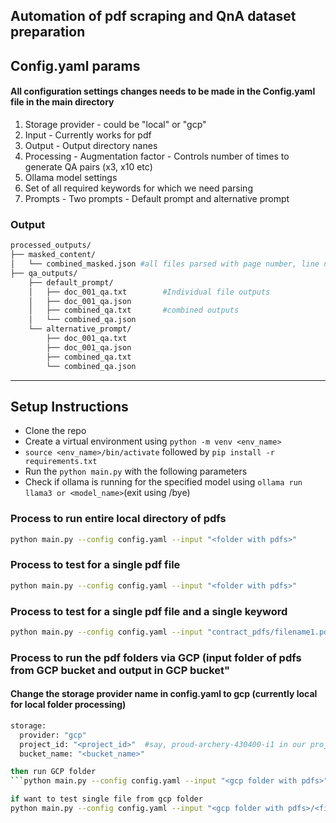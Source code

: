 ## Automation of pdf scraping and QnA dataset preparation

## Config.yaml params 
#### All configuration settings changes needs to be made in the Config.yaml file in the main directory
1. Storage provider - could be "local" or "gcp"
2. Input - Currently works for pdf
3. Output - Output directory nanes
4. Processing - Augmentation factor - Controls number of times to generate QA pairs (x3, x10 etc)
5. Ollama model settings
6. Set of all required keywords for which we need parsing
7. Prompts - Two prompts - Default prompt and alternative prompt

### Output 
```bash
processed_outputs/
├── masked_content/
│   └── combined_masked.json #all files parsed with page number, line number, all content from the previous block, current block and next two blocks 
├── qa_outputs/
    ├── default_prompt/
    │   ├── doc_001_qa.txt        #Individual file outputs
    │   ├── doc_001_qa.json
    │   ├── combined_qa.txt       #combined outputs
    │   └── combined_qa.json
    └── alternative_prompt/
        ├── doc_001_qa.txt
        ├── doc_001_qa.json
        ├── combined_qa.txt
        └── combined_qa.json
```
---

## Setup Instructions
- Clone the repo
- Create a virtual environment using ```python -m venv <env_name>```
- ```source <env_name>/bin/activate``` followed by ```pip install -r requirements.txt```
- Run the ```python main.py``` with the following parameters
- Check if ollama is running for the specified model using ```ollama run llama3 or <model_name>```(exit using /bye)

### Process to run entire local directory of pdfs 
```bash
python main.py --config config.yaml --input "<folder with pdfs>"
```

### Process to test for a single pdf file
```bash
python main.py --config config.yaml --input "<folder with pdfs>"
```

### Process to test for a single pdf file and a single keyword
```bash
python main.py --config config.yaml --input "contract_pdfs/filename1.pdf" --single-file --keyword "Waiting Period"
```

### Process to run the pdf folders via GCP (input folder of pdfs from GCP bucket and output in GCP bucket"
#### Change the storage provider name in config.yaml to gcp (currently local for local folder processing)
```bash
storage:
  provider: "gcp"
  project_id: "<project_id>"  #say, proud-archery-430400-i1 in our project case
  bucket_name: "<bucket_name>"

then run GCP folder
```python main.py --config config.yaml --input "<gcp folder with pdfs>"```

if want to test single file from gcp folder
python main.py --config config.yaml --input "<gcp folder with pdfs>/<filename>.pdf" --single-file

```



